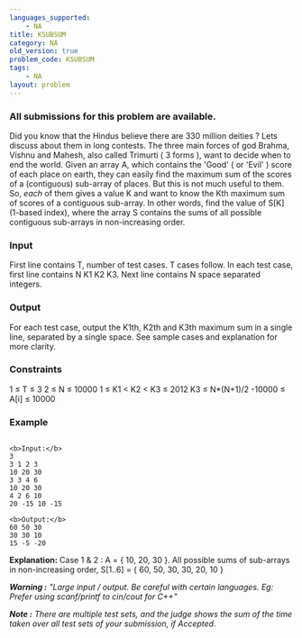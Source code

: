 ```yaml
---
languages_supported:
    - NA
title: KSUBSUM
category: NA
old_version: true
problem_code: KSUBSUM
tags:
    - NA
layout: problem
---
```

###  All submissions for this problem are available. 

Did you know that the Hindus believe there are 330 million deities ? Lets discuss about them in long contests. The three main forces of god Brahma, Vishnu and Mahesh, also called Trimurti ( 3 forms ), want to decide when to end the world. Given an array A, which contains the 'Good' ( or 'Evil' ) score of each place on earth, they can easily find the maximum sum of the scores of a (contiguous) sub-array of places. But this is not much useful to them. So, _each_ of them gives a value K and want to know the Kth maximum sum of scores of a contiguous sub-array. In other words, find the value of S\[K\] (1-based index), where the array S contains the sums of all possible contiguous sub-arrays in non-increasing order.

### Input

First line contains T, number of test cases. T cases follow. In each test case, first line contains N K1 K2 K3. Next line contains N space separated integers.

### Output

For each test case, output the K1th, K2th and K3th maximum sum in a single line, separated by a single space. See sample cases and explanation for more clarity.

### Constraints

1 ≤ T ≤ 3
2 ≤ N ≤ 10000
1 ≤ K1 < K2 < K3 ≤ 2012
K3 ≤ N\*(N+1)/2
-10000 ≤ A\[i\] ≤ 10000

### Example

```

<b>Input:</b>
3
3 1 2 3
10 20 30
3 3 4 6
10 20 30
4 2 6 10
20 -15 10 -15

<b>Output:</b>
60 50 30
30 30 10
15 -5 -20

```

**Explanation:**
Case 1 & 2 : A = { 10, 20, 30 }. All possible sums of sub-arrays in non-increasing order, S\[1..6\] = { 60, 50, 30, 30, 20, 10 }


_**Warning :** "Large input / output. Be careful with certain languages. Eg: Prefer using scanf/printf to cin/cout for C++"_

_**Note :** There are multiple test sets, and the judge shows the sum of the time taken over all test sets of your submission, if Accepted._